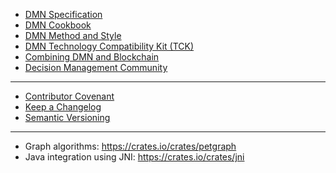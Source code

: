 - [DMN Specification](https://www.omg.org/spec/DMN)
- [DMN Cookbook](https://www.amazon.com/DMN-Cookbook-Decision-Accelerate-Trisotech/dp/0982368186/ref=sr_1_2?crid=120D6LB8SU7MC&keywords=dmn&qid=1641924283&sprefix=dmn%2Caps%2C153&sr=8-2)
- [DMN Method and Style](https://www.amazon.com/Dmn-Method-Style-2nd-Pracitioners/dp/0982368178/ref=sr_1_1?crid=120D6LB8SU7MC&keywords=dmn&qid=1641924283&sprefix=dmn%2Caps%2C153&sr=8-1)
- [DMN Technology Compatibility Kit (TCK)](https://dmn-tck.github.io/tck/index.html)
- [Combining DMN and Blockchain](https://www.businessprocessincubator.com/content/combining-dmn-and-blockchain/)
- [Decision Management Community](https://dmcommunity.org/category/blockchain/)

---

- [Contributor Covenant](https://www.contributor-covenant.org/)
- [Keep a Changelog](https://keepachangelog.com)
- [Semantic Versioning](https://semver.org/spec/v2.0.0.html)

---

- Graph algorithms: https://crates.io/crates/petgraph
- Java integration using JNI: https://crates.io/crates/jni